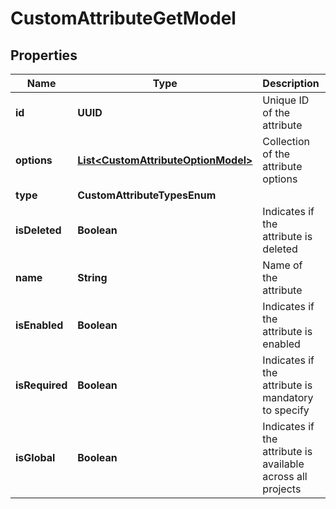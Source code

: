 

# CustomAttributeGetModel


## Properties

| Name | Type | Description | Notes |
|------------ | ------------- | ------------- | -------------|
|**id** | **UUID** | Unique ID of the attribute |  |
|**options** | [**List&lt;CustomAttributeOptionModel&gt;**](CustomAttributeOptionModel.md) | Collection of the attribute options |  [optional] |
|**type** | **CustomAttributeTypesEnum** |  |  |
|**isDeleted** | **Boolean** | Indicates if the attribute is deleted |  |
|**name** | **String** | Name of the attribute |  [optional] |
|**isEnabled** | **Boolean** | Indicates if the attribute is enabled |  |
|**isRequired** | **Boolean** | Indicates if the attribute is mandatory to specify |  |
|**isGlobal** | **Boolean** | Indicates if the attribute is available across all projects |  |



